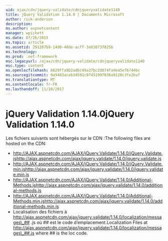 ```yaml
---
uid: ajax/cdn/jquery-validate/cdnjqueryvalidate1140
title: jQuery Validation 1.14.0 | Documents Microsoft
author: rick-anderson
description: 
ms.author: aspnetcontent
manager: wpickett
ms.date: 07/26/2015
ms.topic: article
ms.assetid: 291287b9-14d0-40de-acff-3e038737825b
ms.technology: 
ms.prod: .net-framework
msc.legacyurl: /ajax/cdn/jquery-validate/cdnjqueryvalidate1140
msc.type: content
ms.openlocfilehash: b829ffa9b2ad6c49a37bc2d074fadea5e7b744bc
ms.sourcegitcommit: 9a9483aceb34591c97451997036a9120c3fe2baf
ms.translationtype: MT
ms.contentlocale: fr-FR
ms.lasthandoff: 11/10/2017
---
```

<a name="jquery-validation-1140"></a><span data-ttu-id="dfc8b-102">jQuery Validation 1.14.0</span><span class="sxs-lookup"><span data-stu-id="dfc8b-102">jQuery Validation 1.14.0</span></span>
====================
<span data-ttu-id="dfc8b-103">Les fichiers suivants sont hébergés sur le CDN :</span><span class="sxs-lookup"><span data-stu-id="dfc8b-103">The following files are hosted on the CDN:</span></span>

- <span data-ttu-id="dfc8b-104">http://AJAX.aspnetcdn.com/AJAX/jQuery.Validate/1.14.0/jQuery.Validate.js</span><span class="sxs-lookup"><span data-stu-id="dfc8b-104">http://ajax.aspnetcdn.com/ajax/jquery.validate/1.14.0/jquery.validate.js</span></span>
- <span data-ttu-id="dfc8b-105">http://AJAX.aspnetcdn.com/AJAX/jQuery.Validate/1.14.0/jQuery.Validate.min.js</span><span class="sxs-lookup"><span data-stu-id="dfc8b-105">http://ajax.aspnetcdn.com/ajax/jquery.validate/1.14.0/jquery.validate.min.js</span></span>
- <span data-ttu-id="dfc8b-106">http://AJAX.aspnetcdn.com/AJAX/jQuery.Validate/1.14.0/Additional-Methods.js</span><span class="sxs-lookup"><span data-stu-id="dfc8b-106">http://ajax.aspnetcdn.com/ajax/jquery.validate/1.14.0/additional-methods.js</span></span>
- <span data-ttu-id="dfc8b-107">http://AJAX.aspnetcdn.com/AJAX/jQuery.Validate/1.14.0/Additional-Methods.min.js</span><span class="sxs-lookup"><span data-stu-id="dfc8b-107">http://ajax.aspnetcdn.com/ajax/jquery.validate/1.14.0/additional-methods.min.js</span></span>
- <span data-ttu-id="dfc8b-108">Localisation des fichiers à http://ajax.aspnetcdn.com/ajax/jquery.validate/1.14.0/localization/messages\_## .js où ## est le code d’emplacement.</span><span class="sxs-lookup"><span data-stu-id="dfc8b-108">Localization Files at http://ajax.aspnetcdn.com/ajax/jquery.validate/1.14.0/localization/messages\_##.js where ## is the loc code.</span></span>
